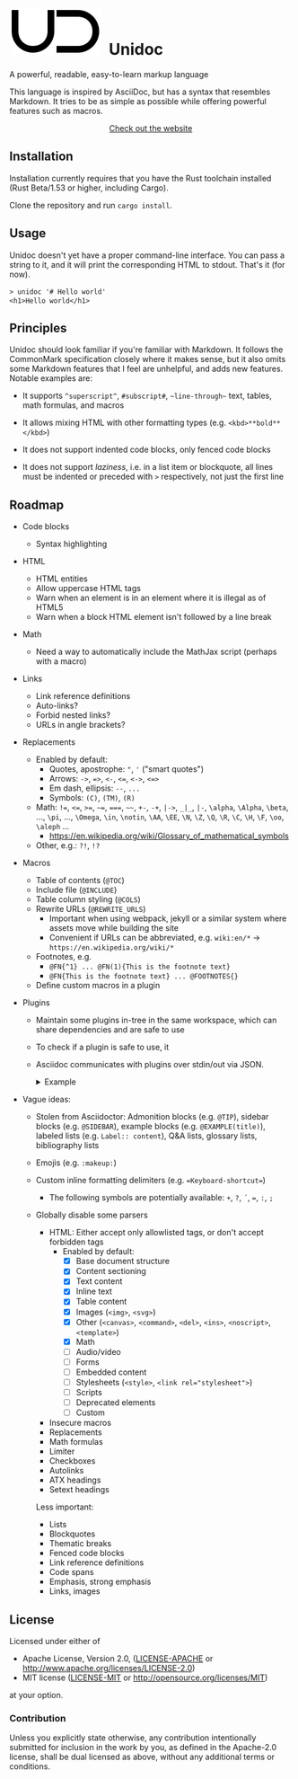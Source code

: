 # ![Logo](doc/ud.svg)&nbsp; Unidoc

A powerful, readable, easy-to-learn markup language

This language is inspired by AsciiDoc, but has a syntax that resembles Markdown. It tries to be as simple as possible while offering powerful features such as macros.

<div align="center">
  <a href="https://aloso.github.io/unidoc/" target="_blank">Check out the website</a>
</div>

## Installation

Installation currently requires that you have the Rust toolchain installed (Rust Beta/1.53 or higher, including Cargo).

Clone the repository and run `cargo install`.

## Usage

Unidoc doesn't yet have a proper command-line interface. You can pass a string to it, and it will print the corresponding HTML to stdout. That's it (for now).

```shell
> unidoc '# Hello world'
<h1>Hello world</h1>
```

## Principles

Unidoc should look familiar if you're familiar with Markdown. It follows the CommonMark specification closely where it makes sense, but it also omits some Markdown features that I feel are unhelpful, and adds new features. Notable examples are:

* It supports `^superscript^`, `#subscript#`, `~line-through~` text, tables, math formulas, and macros

* It allows mixing HTML with other formatting types (e.g. `<kbd>**bold**</kbd>`)

* It does not support indented code blocks, only fenced code blocks

* It does not support _laziness_, i.e. in a list item or blockquote,
  all lines must be indented or preceded with `>` respectively, not just the first line

## Roadmap

* Code blocks
  * Syntax highlighting

* HTML
  * HTML entities
  * Allow uppercase HTML tags
  * Warn when an element is in an element where it is illegal as of HTML5
  * Warn when a block HTML element isn't followed by a line break

* Math
  * Need a way to automatically include the MathJax script (perhaps with a macro)

* Links
  * Link reference definitions
  * Auto-links?
  * Forbid nested links?
  * URLs in angle brackets?

* Replacements
  * Enabled by default:
    * Quotes, apostrophe: `"`, `'` ("smart quotes")
    * Arrows: `->`, `=>`, `<-`, `<=`, `<->`, `<=>`
    * Em dash, ellipsis: `--`, `...`
    * Symbols: `(C)`, `(TM)`, `(R)`
  * Math:
    `!=`, `<=`, `>=`, `~=`, `===`, `~~`, `+-`, `-+`, `|->`, `_|_`, `|-`,
    `\alpha`, `\Alpha`, `\beta`, ..., `\pi`, ..., `\Omega`,
    `\in`, `\notin`, `\AA`, `\EE`, `\N`, `\Z`, `\Q`, `\R`, `\C`, `\H`, `\F`, `\oo`, `\aleph` ...
    * <https://en.wikipedia.org/wiki/Glossary_of_mathematical_symbols>
  * Other, e.g.: `?!`, `!?`

* Macros
  * Table of contents (`@TOC`)
  * Include file (`@INCLUDE`)
  * Table column styling (`@COLS`)
  * Rewrite URLs (`@REWRITE_URLS`)
    * Important when using webpack, jekyll or a similar system where assets move while building the site
    * Convenient if URLs can be abbreviated, e.g. `wiki:en/*` -> `https://en.wikipedia.org/wiki/*`
  * Footnotes, e.g.
    * `@FN{^1} ... @FN(1){This is the footnote text}`
    * `@FN{This is the footnote text} ... @FOOTNOTES{}`
  * Define custom macros in a plugin

* Plugins
  * Maintain some plugins in-tree in the same workspace, which can share dependencies and are safe to use
  * To check if a plugin is safe to use, it
  * Asciidoc communicates with plugins over stdin/out via JSON.

    <details><summary>Example</summary>

    ```json
    {
      "status": "connect",
      "api_version": "1.4",
      "auth_challenge": "f73d287a",
    }
    {
      "status": "connect",
      "plugin_name": "hello-world",
      "plugin_version": "1.1",
      "safe": true,
      "auth_token": "7245a74b57e57c5",
    }
    {
      "status": "ok"
    }
    {
      "status": "ok",
      "actions": [
        {
          "type": "register substitution",
          "name": "coypright",
          "find": "(C)",
          "replace": "&copy;",
        },
        {
          "type": "register substitution",
          "name": "ellipsis",
          "find": "...",
          "replace": "&hellip;",
          "validate": true
        },
        {
          "type": "register macro",
          "name": "FOO"
        }
      ]
    }
    {
      "status": "close"
    }
    ```

    </details>

* Vague ideas:
  * Stolen from Asciidoctor: Admonition blocks (e.g. `@TIP`), sidebar blocks (e.g. `@SIDEBAR`), example blocks (e.g. `@EXAMPLE(title)`), labeled lists (e.g. `Label:: content`), Q&A lists, glossary lists, bibliography lists
  * Emojis (e.g. `:makeup:`)
  * Custom inline formatting delimiters (e.g. `=Keyboard-shortcut=`)
    * The following symbols are potentially available: `+`, `?`, `´`, `=`, `:`, `;`
  * Globally disable some parsers
    * HTML: Either accept only allowlisted tags, or don't accept forbidden tags
      * Enabled by default:
        - [x] Base document structure
        - [x] Content sectioning
        - [x] Text content
        - [x] Inline text
        - [x] Table content
        - [x] Images (`<img>`, `<svg>`)
        - [x] Other (`<canvas>`, `<command>`, `<del>`, `<ins>`, `<noscript>`, `<template>`)
        - [x] Math
        - [ ] Audio/video
        - [ ] Forms
        - [ ] Embedded content
        - [ ] Stylesheets (`<style>`, `<link rel="stylesheet">`)
        - [ ] Scripts
        - [ ] Deprecated elements
        - [ ] Custom
    * Insecure macros
    * Replacements
    * Math formulas
    * Limiter
    * Checkboxes
    * Autolinks
    * ATX headings
    * Setext headings

    Less important:

    - Lists
    - Blockquotes
    - Thematic breaks
    - Fenced code blocks
    - Link reference definitions
    - Code spans
    - Emphasis, strong emphasis
    - Links, images

## License

Licensed under either of

* Apache License, Version 2.0, ([LICENSE-APACHE](LICENSE-APACHE) or http://www.apache.org/licenses/LICENSE-2.0)
* MIT license ([LICENSE-MIT](LICENSE-MIT) or http://opensource.org/licenses/MIT)

at your option.

### Contribution

Unless you explicitly state otherwise, any contribution intentionally
submitted for inclusion in the work by you, as defined in the Apache-2.0
license, shall be dual licensed as above, without any additional terms or
conditions.
